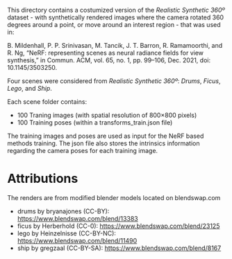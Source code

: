 This directory contains a costumized version of the *Realistic Synthetic 360º* dataset - with synthetically rendered images where the camera rotated 360 degrees around a point, or move around an interest region - that was used in:

B. Mildenhall, P. P. Srinivasan, M. Tancik, J. T. Barron, R. Ramamoorthi, and R. Ng, “NeRF: representing scenes as neural radiance fields for view synthesis,” in Commun. ACM, vol. 65, no. 1, pp. 99–106, Dec. 2021, doi: 10.1145/3503250.

Four scenes were considered from *Realistic Synthetic 360º*: *Drums*, *Ficus*, *Lego*, and *Ship*.

Each scene folder contains:

+ 100 Traning images (with spatial resolution of 800×800 pixels)
+ 100 Training poses (within a transforms_train.json file)

The training images and poses are used as input for the NeRF based methods training. The json file also stores the intrinsics information regarding the camera poses for each training image.

# Attributions

The renders are from modified blender models located on blendswap.com
+ drums by bryanajones (CC-BY): https://www.blendswap.com/blend/13383
+ ficus by Herberhold (CC-0): https://www.blendswap.com/blend/23125
+ lego by Heinzelnisse (CC-BY-NC): https://www.blendswap.com/blend/11490
+ ship by gregzaal (CC-BY-SA): https://www.blendswap.com/blend/8167
